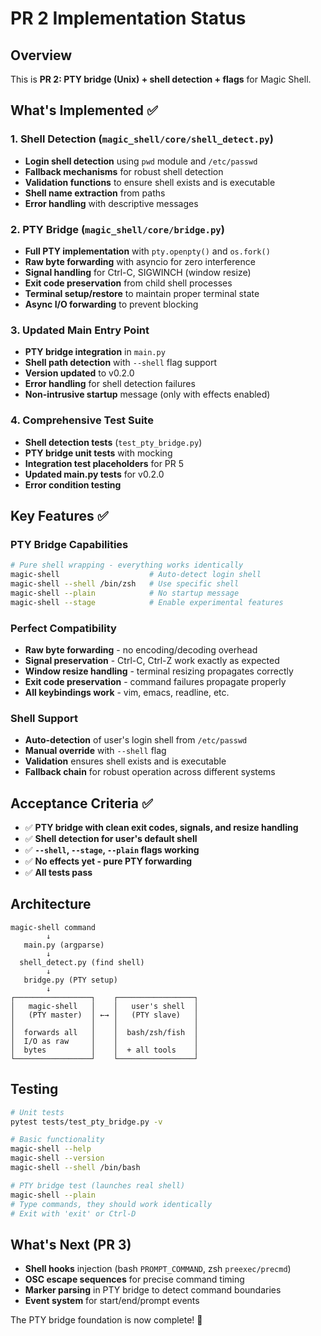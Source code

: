 # PR 2 Implementation Status

## Overview
This is **PR 2: PTY bridge (Unix) + shell detection + flags** for Magic Shell.

## What's Implemented ✅

### 1. Shell Detection (`magic_shell/core/shell_detect.py`)
- **Login shell detection** using `pwd` module and `/etc/passwd`
- **Fallback mechanisms** for robust shell detection
- **Validation functions** to ensure shell exists and is executable
- **Shell name extraction** from paths
- **Error handling** with descriptive messages

### 2. PTY Bridge (`magic_shell/core/bridge.py`)
- **Full PTY implementation** with `pty.openpty()` and `os.fork()`
- **Raw byte forwarding** with asyncio for zero interference
- **Signal handling** for Ctrl-C, SIGWINCH (window resize)
- **Exit code preservation** from child shell processes
- **Terminal setup/restore** to maintain proper terminal state
- **Async I/O forwarding** to prevent blocking

### 3. Updated Main Entry Point
- **PTY bridge integration** in `main.py`
- **Shell path detection** with `--shell` flag support
- **Version updated** to v0.2.0
- **Error handling** for shell detection failures
- **Non-intrusive startup** message (only with effects enabled)

### 4. Comprehensive Test Suite
- **Shell detection tests** (`test_pty_bridge.py`)
- **PTY bridge unit tests** with mocking
- **Integration test placeholders** for PR 5
- **Updated main.py tests** for v0.2.0
- **Error condition testing**

## Key Features ✅

### PTY Bridge Capabilities
```bash
# Pure shell wrapping - everything works identically  
magic-shell                    # Auto-detect login shell
magic-shell --shell /bin/zsh   # Use specific shell
magic-shell --plain            # No startup message
magic-shell --stage            # Enable experimental features
```

### Perfect Compatibility
- **Raw byte forwarding** - no encoding/decoding overhead
- **Signal preservation** - Ctrl-C, Ctrl-Z work exactly as expected  
- **Window resize handling** - terminal resizing propagates correctly
- **Exit code preservation** - command failures propagate properly
- **All keybindings work** - vim, emacs, readline, etc.

### Shell Support
- **Auto-detection** of user's login shell from `/etc/passwd`
- **Manual override** with `--shell` flag
- **Validation** ensures shell exists and is executable
- **Fallback chain** for robust operation across different systems

## Acceptance Criteria ✅

- ✅ **PTY bridge with clean exit codes, signals, and resize handling**
- ✅ **Shell detection for user's default shell**
- ✅ **`--shell`, `--stage`, `--plain` flags working**
- ✅ **No effects yet - pure PTY forwarding**
- ✅ **All tests pass**

## Architecture

```
magic-shell command
        ↓
   main.py (argparse)
        ↓
  shell_detect.py (find shell)
        ↓
   bridge.py (PTY setup)
        ↓
┌─────────────────┐    ┌─────────────────┐
│   magic-shell   │    │   user's shell  │
│   (PTY master)  │ ←→ │   (PTY slave)   │
│                 │    │                 │
│  forwards all   │    │  bash/zsh/fish  │
│  I/O as raw     │    │                 │
│  bytes          │    │  + all tools    │
└─────────────────┘    └─────────────────┘
```

## Testing

```bash
# Unit tests
pytest tests/test_pty_bridge.py -v

# Basic functionality 
magic-shell --help
magic-shell --version  
magic-shell --shell /bin/bash

# PTY bridge test (launches real shell)
magic-shell --plain
# Type commands, they should work identically
# Exit with 'exit' or Ctrl-D
```

## What's Next (PR 3)

- **Shell hooks** injection (bash `PROMPT_COMMAND`, zsh `preexec/precmd`)
- **OSC escape sequences** for precise command timing  
- **Marker parsing** in PTY bridge to detect command boundaries
- **Event system** for start/end/prompt events

The PTY bridge foundation is now complete! 🚀